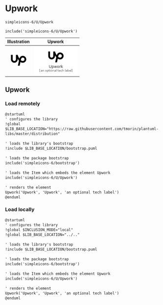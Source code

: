 # Upwork


```text
simpleicons-6/U/Upwork
```

```text
include('simpleicons-6/U/Upwork')
```



| Illustration | Upwork |
| :---: | :---: |
| ![illustration for Illustration](../../simpleicons-6/U/Upwork.png) | ![illustration for Upwork](../../simpleicons-6/U/Upwork.Local.png) |




## Upwork

### Load remotely
```plantuml
@startuml
' configures the library
!global $LIB_BASE_LOCATION="https://raw.githubusercontent.com/tmorin/plantuml-libs/master/distribution"

' loads the library's bootstrap
!include $LIB_BASE_LOCATION/bootstrap.puml

' loads the package bootstrap
include('simpleicons-6/bootstrap')

' loads the Item which embeds the element Upwork
include('simpleicons-6/U/Upwork')

' renders the element
Upwork('Upwork', 'Upwork', 'an optional tech label')
@enduml
```

### Load locally
```plantuml
@startuml
' configures the library
!global $INCLUSION_MODE="local"
!global $LIB_BASE_LOCATION="../.."

' loads the library's bootstrap
!include $LIB_BASE_LOCATION/bootstrap.puml

' loads the package bootstrap
include('simpleicons-6/bootstrap')

' loads the Item which embeds the element Upwork
include('simpleicons-6/U/Upwork')

' renders the element
Upwork('Upwork', 'Upwork', 'an optional tech label')
@enduml
```


